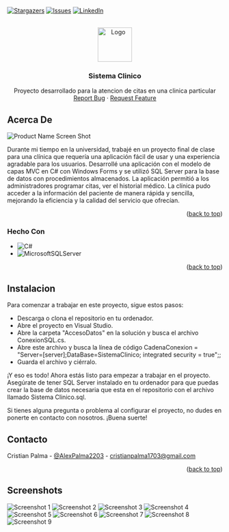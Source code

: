 
<a name="readme-top"></a>

[![Stargazers][stars-shield]][stars-url]
[![Issues][issues-shield]][issues-url]
[![LinkedIn][linkedin-shield]][linkedin-url]
<!-- PROJECT LOGO -->
<br />
<div align="center">
  <a>
    <img src="https://github.com/CristanPalma2203/Clinica/blob/master/Imagenes/Logo.PNG?raw=true" alt="Logo" width="80" height="80">
  </a>

  <h3 align="center">Sistema Clinico</h3>

  <p align="center">
    Proyecto desarrollado para la atencion de citas en una clinica particular
    <br />
    <a href="https://github.com/CristanPalma2203/Clinica/issues">Report Bug</a>
    ·
    <a href="https://github.com/CristanPalma2203/Clinica/issues">Request Feature</a>
  </p>
</div>


<!-- ABOUT THE PROJECT -->
## Acerca De

![Product Name Screen Shot][product-screenshot]

Durante mi tiempo en la universidad, trabajé en un proyecto final de clase para una clínica que requería una aplicación fácil de usar y una experiencia agradable para los usuarios. Desarrollé una aplicación con el modelo de capas MVC en C# con Windows Forms y se utilizó SQL Server para la base de datos con procedimientos almacenados. La aplicación permitió a los administradores programar citas, ver el historial médico. La clínica pudo acceder a la información del paciente de manera rápida y sencilla, mejorando la eficiencia y la calidad del servicio que ofrecían.

<p align="right">(<a href="#readme-top">back to top</a>)</p>


### Hecho Con

* ![C#](https://img.shields.io/badge/c%23-%23239120.svg?style=for-the-badge&logo=c-sharp&logoColor=white)
* ![MicrosoftSQLServer](https://img.shields.io/badge/Microsoft%20SQL%20Server-CC2927?style=for-the-badge&logo=microsoft%20sql%20server&logoColor=white)


<p align="right">(<a href="#readme-top">back to top</a>)</p>



<!-- GETTING STARTED -->
## Instalacion

Para comenzar a trabajar en este proyecto, sigue estos pasos:

* Descarga o clona el repositorio en tu ordenador. 
* Abre el proyecto en Visual Studio.
* Abre la carpeta "AccesoDatos" en la solución y busca el archivo ConexionSQL.cs.
* Abre este archivo y busca la línea de código CadenaConexion = "Server=[server];DataBase=SistemaClinico; integrated security = true";;
* Guarda el archivo y ciérralo.

¡Y eso es todo! Ahora estás listo para empezar a trabajar en el proyecto. Asegúrate de tener SQL Server instalado en tu ordenador para que puedas crear la base de datos necesaria que esta en el repositorio con el archivo llamado Sistema Clinico.sql.

Si tienes alguna pregunta o problema al configurar el proyecto, no dudes en ponerte en contacto con nosotros. ¡Buena suerte! 

<!-- CONTACT -->
## Contacto

Cristian Palma - [@AlexPalma2203](https://twitter.com/AlexPalma2203) - cristianpalma1703@gmail.com

<p align="right">(<a href="#readme-top">back to top</a>)</p>


## Screenshots

![Screenshot 1][product-screenshot]
![Screenshot 2][product-screenshot2]
![Screenshot 3][product-screenshot3]
![Screenshot 4][product-screenshot4]
![Screenshot 5][product-screenshot5]
![Screenshot 6][product-screenshot6]
![Screenshot 7][product-screenshot7]
![Screenshot 8][product-screenshot8]
![Screenshot 9][product-screenshot9]

<!-- MARKDOWN LINKS & IMAGES -->
<!-- https://www.markdownguide.org/basic-syntax/#reference-style-links -->


[stars-shield]: https://img.shields.io/github/stars/othneildrew/Best-README-Template.svg?style=for-the-badge
[stars-url]: https://github.com/CristanPalma2203/Clinica/stargazers
[issues-shield]: https://img.shields.io/github/issues/othneildrew/Best-README-Template.svg?style=for-the-badge
[issues-url]: https://github.com/CristanPalma2203/Clinica/issues
[linkedin-shield]: https://img.shields.io/badge/-LinkedIn-black.svg?style=for-the-badge&logo=linkedin&colorB=555
[linkedin-url]: https://www.linkedin.com/in/cristian-palma-07a407259/
[product-screenshot]: https://github.com/CristanPalma2203/Clinica/blob/master/Imagenes/1.png?raw=true
[product-screenshot2]: https://github.com/CristanPalma2203/Clinica/blob/master/Imagenes/2.png?raw=true
[product-screenshot3]: https://github.com/CristanPalma2203/Clinica/blob/master/Imagenes/3.png?raw=true
[product-screenshot4]: https://github.com/CristanPalma2203/Clinica/blob/master/Imagenes/4.png?raw=true
[product-screenshot5]: https://github.com/CristanPalma2203/Clinica/blob/master/Imagenes/5.png?raw=true
[product-screenshot6]: https://github.com/CristanPalma2203/Clinica/blob/master/Imagenes/6.png?raw=true
[product-screenshot7]: https://github.com/CristanPalma2203/Clinica/blob/master/Imagenes/7.png?raw=true
[product-screenshot8]: https://github.com/CristanPalma2203/Clinica/blob/master/Imagenes/8.png?raw=true
[product-screenshot9]: https://github.com/CristanPalma2203/Clinica/blob/master/Imagenes/9.png?raw=true

